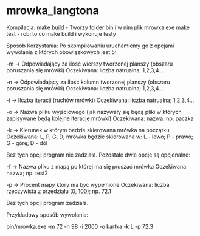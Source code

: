 # mrowka_langtona
Kompilacja:
make build - Tworzy folder bin i w nim plik mrowka.exe
make test - robi to co make build i wykonuje testy


Sposób Korzystania:
Po skompilowaniu uruchamiemy go z opcjami wywołania z których obowiązkowych jest 5:

-m -> Odpowiadający za ilość wierszy tworzonej planszy (obszaru poruszania się mrówki) 
    Oczekiwana: liczba natrualna; 1,2,3,4...

-n -> Odpowiadający za ilość kolumn tworzonej planszy (obszaru poruszania się mrówki)
    Oczekiwana: liczba natrualna; 1,2,3,4...

-i -> Ilczba iteracji (ruchów mrówki)
    Oczekiwana: liczba natrualna; 1,2,3,4...

-o -> Nazwa pliku wyjściowego (jak nazywały się będą pliki w których zapisywane będą kolejne iteracje mrówki)
    Oczekiwana: nazwa; np. paczka

-k -> Kierunek w którym będzie skierowana mrówka na początku
    Oczekiwana: L, P, G, D; mrówka będzie skierowana w: L - lewo; P - prawo; G - górę; D - dół

Bez tych opcji program nie zadziała. Pozostałe dwie opcje są opcjonalne:

-f -> Nazwa pliku z mapą po której ma się pruszać mrówka
    Oczekiwana: nazwa; np. test2

-p -> Procent mapy który ma być wypełnione
    Oczekiwana: liczba rzeczywista z przedziału (0, 100); np. 72.1

Bez tych opcji program zadziała.

Przykładowy sposób wywołania:

bin/mrowka.exe -m 72 -n 98 -i 2000 -o kartka -k L -p 72.3


